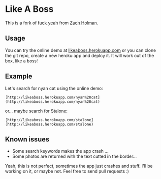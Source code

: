 # Like A Boss

This is a fork of [fuck yeah](http://fuckyeah.herokuapp.com) from [Zach Holman](http://github.com/holman).

## Usage

You can try the online demo at [likeaboss.herokuapp.com](http://likeaboss.herokuapp.com) or you can clone the git repo, create a new heroku app and deploy it. It will work out of the box, like a boss!

## Example

Let's search for nyan cat using the online demo:

    [http://likeaboss.herokuapp.com/nyan%20cat](http://likeaboss.herokuapp.com/nyan%20cat)

or... maybe search for Stalone:

    [http://likeaboss.herokuapp.com/stalone](http://likeaboss.herokuapp.com/stalone)

## Known issues

- Some search keywords makes the app crash ...
- Some photos are returned with the text cutted in the border...

Yeah, this is not perfect, sometimes the app just crashes and stuff. I'll be working on it, or maybe not. Feel free to send pull requests :)

